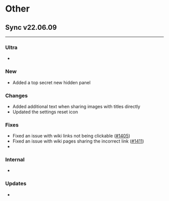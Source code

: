 # Other

## Sync v22.06.09

----------

### Ultra
- 

### New
- Added a top secret new hidden panel

### Changes
- Added additional text when sharing images with titles directly
- Updated the settings reset icon

### Fixes
- Fixed an issue with wiki links not being clickable ([#1405](https://github.com/laurencedawson/sync-for-reddit/issues/1405))
- Fixed an issue with wiki pages sharing the incorrect link ([#1411](https://github.com/laurencedawson/sync-for-reddit/issues/1411))
- 

### Internal
- 

### Updates 
- 